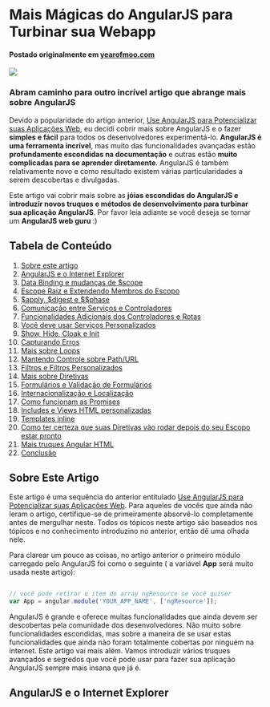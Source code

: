 # Mais Mágicas do AngularJS para Turbinar sua Webapp

#### Postado originalmente em [yearofmoo.com](http://www.yearofmoo.com/2012/10/more-angularjs-magic-to-supercharge-your-webapp.html)

<img src="https://docs.google.com/drawings/d/1-Z1hUfyu3Bdm5urTlwgtSXVbl1-NAyYBYxp3TXJRpfQ/pub?w=958&amp;h=491">

### Abram caminho para outro incrível artigo que abrange mais sobre AngularJS

Devido a popularidade do artigo anterior, [Use AngularJS para Potencializar suas Aplicações Web](https://github.com/eoop/traduz-ai/blob/master/angularjs/003-use-angularjs-para-potencializar-sua-webapp.md#use-angularjs-para-potencializar-suas-aplica%C3%A7%C3%B5es-web), eu decidi cobrir mais sobre AngularJS e o fazer **simples e fácil** para todos os desenvolvedores experimentá-lo. **AngularJS é uma ferramenta incrível**, mas muito das funcionalidades avançadas estão **profundamente escondidas na documentação** e outras estão **muito complicadas para se aprender diretamente**. AngularJS é também relativamente novo e como resultado existem várias particularidades a serem descobertas e divulgadas.

Este artigo vai cobrir mais sobre as **jóias escondidas do AngularJS e introduzir novos truques e métodos de desenvolvimento para turbinar sua aplicação AngularJS**. Por favor leia adiante se você deseja se tornar um **AngularJS web guru** :)

## Tabela de Conteúdo

01. [Sobre este artigo]()
02. [AngularJS e o Internet Explorer]()
03. [Data Binding e mudanças de $scope]()
04. [Escope Raiz e Extendendo Membros do Escopo]()
05. [$apply, $digest e $$phase]()
06. [Comunicação entre Serviços e Controladores]()
07. [Funcionalidades Adicionais dos Controladores e Rotas]()
08. [Você deve usar Serviços Personalizados]()
09. [Show, Hide, Cloak e Init]()
10. [Capturando Erros]()
11. [Mais sobre Loops]()
12. [Mantendo Controle sobre Path/URL]()
13. [Filtros e Filtros Personalizados]()
14. [Mais sobre Diretivas]()
15. [Formulários e Validação de Formulários]()
16. [Internacionalização e Localização]()
17. [Como funcionam as Promises]()
18. [Includes e Views HTML personalizadas]()
19. [Templates inline]()
20. [Como ter certeza que suas Diretivas vão rodar depois do seu Escopo estar pronto]()
21. [Mais truques Angular HTML]()
22. [Conclusão]()

## Sobre Este Artigo

Este artigo é uma sequência do anterior entitulado [Use AngularJS para Potencializar suas Aplicações Web](https://github.com/eoop/traduz-ai/blob/master/angularjs/003-use-angularjs-para-potencializar-sua-webapp.md#use-angularjs-para-potencializar-suas-aplica%C3%A7%C3%B5es-web). Para aqueles de vocês que ainda não leram o artigo, certifique-se de primeiramente absorvê-lo completamente antes de mergulhar neste. Todos os tópicos neste artigo são baseados nos tópicos e no conhecimento introduzino no anterior, então dê uma olhada nele.

Para clarear um pouco as coisas, no artigo anterior o primeiro módulo carregado pelo AngularJS foi como o seguinte ( a variável **App** será muito usada neste artigo):

```javascript

// você pode retirar o item do array ngResource se você quiser
var App = angular.module('YOUR_APP_NAME', ['ngResource']);

```

AngularJS é grande e oferece muitas funcionalidades que ainda devem ser descobertas pela comunidade dos desenvolvedores. Não muito sobre funcionalidades escondidas, mas sobre a maneira de se usar estas funcionalidades que ainda não foram totalmente cobertas por ninguém na internet. Este artigo vai mais além. Vamos introduzir vários truques avançados e segredos que você pode usar para fazer sua aplicação AngularJS sempre mais insana que já é.

## AngularJS e o Internet Explorer